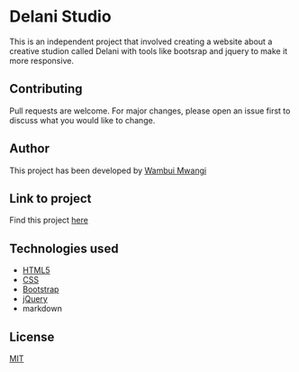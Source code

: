 # Delani Studio

This is an independent project that involved creating a website about a creative studion called Delani with tools like bootsrap and jquery to make it more responsive.

## Contributing
Pull requests are welcome. For major changes, please open an issue first to discuss what you would like to change.

## Author
This project has been developed by [Wambui Mwangi](https://github.com/mwangiwambui)

## Link to project
Find this project [here](https://mwangiwambui.github.io/Delani_Studio/)

## Technologies used

* [HTML5](https://github.com/topics/html5)
* [CSS](https://github.com/topics/css3)
* [Bootstrap](https://github.com/topics/bootstrap)
* [jQuery](https://github.com/topics/javascript)
* markdown

## License
[MIT](https://choosealicense.com/licenses/mit/)

